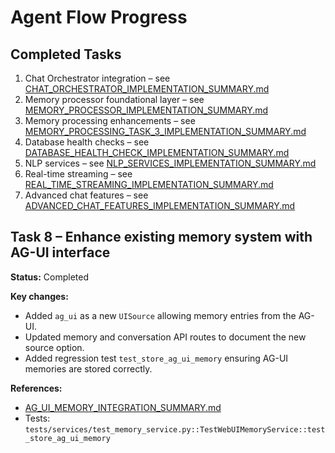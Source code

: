 # Agent Flow Progress

## Completed Tasks

1. Chat Orchestrator integration – see [CHAT_ORCHESTRATOR_IMPLEMENTATION_SUMMARY.md](../CHAT_ORCHESTRATOR_IMPLEMENTATION_SUMMARY.md)
2. Memory processor foundational layer – see [MEMORY_PROCESSOR_IMPLEMENTATION_SUMMARY.md](../MEMORY_PROCESSOR_IMPLEMENTATION_SUMMARY.md)
3. Memory processing enhancements – see [MEMORY_PROCESSING_TASK_3_IMPLEMENTATION_SUMMARY.md](../MEMORY_PROCESSING_TASK_3_IMPLEMENTATION_SUMMARY.md)
4. Database health checks – see [DATABASE_HEALTH_CHECK_IMPLEMENTATION_SUMMARY.md](../DATABASE_HEALTH_CHECK_IMPLEMENTATION_SUMMARY.md)
5. NLP services – see [NLP_SERVICES_IMPLEMENTATION_SUMMARY.md](../NLP_SERVICES_IMPLEMENTATION_SUMMARY.md)
6. Real-time streaming – see [REAL_TIME_STREAMING_IMPLEMENTATION_SUMMARY.md](../REAL_TIME_STREAMING_IMPLEMENTATION_SUMMARY.md)
7. Advanced chat features – see [ADVANCED_CHAT_FEATURES_IMPLEMENTATION_SUMMARY.md](../ADVANCED_CHAT_FEATURES_IMPLEMENTATION_SUMMARY.md)

## Task 8 – Enhance existing memory system with AG-UI interface

**Status:** Completed

**Key changes:**
- Added `ag_ui` as a new `UISource` allowing memory entries from the AG-UI.
- Updated memory and conversation API routes to document the new source option.
- Added regression test `test_store_ag_ui_memory` ensuring AG-UI memories are stored correctly.

**References:**
- [AG_UI_MEMORY_INTEGRATION_SUMMARY.md](../AG_UI_MEMORY_INTEGRATION_SUMMARY.md)
- Tests: `tests/services/test_memory_service.py::TestWebUIMemoryService::test_store_ag_ui_memory`
